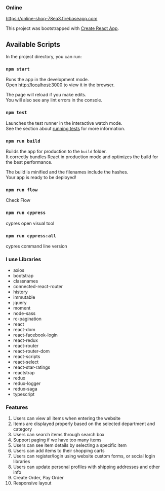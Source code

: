 ### Online 
https://online-shop-78ea3.firebaseapp.com

This project was bootstrapped with [Create React App](https://github.com/facebook/create-react-app).

## Available Scripts

In the project directory, you can run:

### `npm start`

Runs the app in the development mode.<br>
Open [http://localhost:3000](http://localhost:3000) to view it in the browser.

The page will reload if you make edits.<br>
You will also see any lint errors in the console.

### `npm test`

Launches the test runner in the interactive watch mode.<br>
See the section about [running tests](https://facebook.github.io/create-react-app/docs/running-tests) for more information.

### `npm run build`

Builds the app for production to the `build` folder.<br>
It correctly bundles React in production mode and optimizes the build for the best performance.

The build is minified and the filenames include the hashes.<br>
Your app is ready to be deployed!

### `npm run flow`
Check Flow

### `npm run cypress`
cypres open visual tool 

### `npm run cypress:all`
cypres command line version



### I use Libraries
- axios
- bootstrap
- classnames
- connected-react-router
- history
- immutable
- jquery
- moment
- node-sass
- rc-pagination
- react
- react-dom
- react-facebook-login
- react-redux
- react-router
- react-router-dom
- react-scripts
- react-select
- react-star-ratings
- reactstrap
- redux
- redux-logger
- redux-saga
- typescript

### Features
1. Users can view all items when entering the website
2. Items are displayed properly based on the selected department and category
3. Users can search items through search box
4. Support paging if we have too many items
5. Users can see item details by selecting a specific item
6. Users can add items to their shopping carts
7. Users can register/login using website custom forms, or social login libraries
8. Users can update personal profiles with shipping addresses and other info
9. Create Order, Pay Order
10. Responsive layout